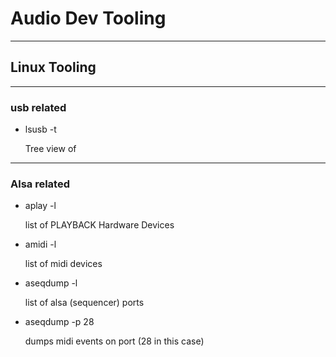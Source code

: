 # Audio Dev Tooling

---

## Linux Tooling

---

### usb related

- lsusb -t
  
  Tree view of 

---

### Alsa related

- aplay -l 

  list of PLAYBACK Hardware Devices

- amidi -l

  list of midi devices

- aseqdump -l
  
  list of alsa (sequencer) ports

- aseqdump -p 28

  dumps midi events on port (28 in this case)